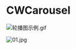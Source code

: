 # CWCarousel

![轮播图示例.gif](https://upload-images.jianshu.io/upload_images/3096223-6f7c1f80ceaf67d0.gif?imageMogr2/auto-orient/strip)

![01.jpg](https://github.com/baozoudiudiu/CWCarousel/blob/master/CWCarousel/Sources/轮播图示例.gif)
